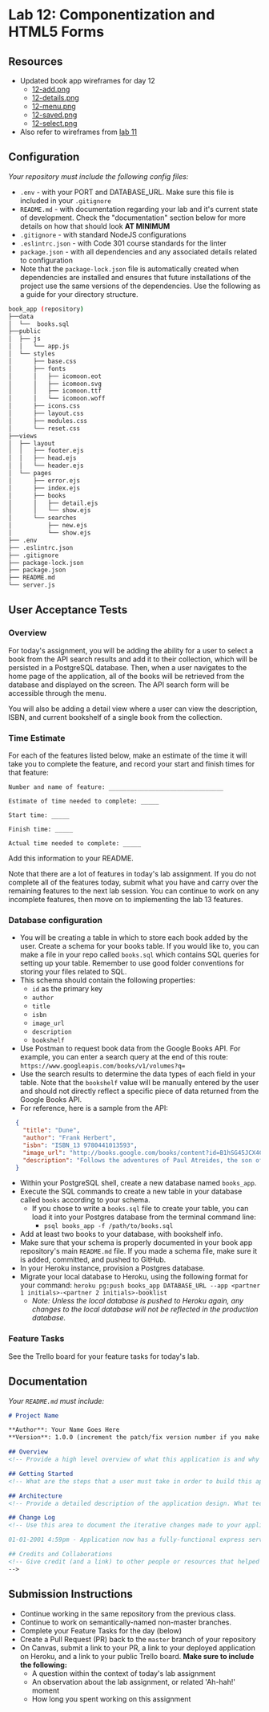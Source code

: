 # Lab 12: Componentization and HTML5 Forms

## Resources

- Updated book app wireframes for day 12
  - [12-add.png](../../class-11/wireframes/12-add.png)  
  - [12-details.png](../../class-11/wireframes/12-details.png)  
  - [12-menu.png](../../class-11/wireframes/12-menu.png)  
  - [12-saved.png](../../class-11/wireframes/12-saved.png)  
  - [12-select.png](../../class-11/wireframes/12-select.png)
- Also refer to wireframes from [lab 11](../../class-11/lab)

## Configuration

_Your repository must include the following config files:_

- `.env` - with your PORT and DATABASE_URL. Make sure this file is included in your `.gitignore`
- `README.md` - with documentation regarding your lab and it's current state of development. Check the "documentation" section below for more details on how that should look **AT MINIMUM**
- `.gitignore` - with standard NodeJS configurations
- `.eslintrc.json` - with Code 301 course standards for the linter
- `package.json` - with all dependencies and any associated details related to configuration
- Note that the `package-lock.json` file is automatically created when dependencies are installed and ensures that future installations of the project use the same versions of the dependencies.
Use the following as a guide for your directory structure.

```sh
book_app (repository)
├──data
│  └──  books.sql
├──public
│  ├── js
│  │   └── app.js
│  └── styles
│      ├── base.css
│      ├── fonts
│      │   ├── icomoon.eot
│      │   ├── icomoon.svg
│      │   ├── icomoon.ttf
│      │   └── icomoon.woff
│      ├── icons.css
│      ├── layout.css
│      ├── modules.css
│      └── reset.css
├──views
│  ├── layout
│  │   ├── footer.ejs
│  │   ├── head.ejs
│  │   └── header.ejs
│  └── pages
│      ├── error.ejs
│      ├── index.ejs
│      ├── books
│      │   ├── detail.ejs
│      │   └── show.ejs
│      └── searches
│          ├── new.ejs
│          └── show.ejs
├── .env
├── .eslintrc.json
├── .gitignore
├── package-lock.json
├── package.json
├── README.md
└── server.js
```

## User Acceptance Tests

### Overview

For today's assignment, you will be adding the ability for a user to select a book from the API search results and add it to their collection, which will be persisted in a PostgreSQL database. Then, when a user navigates to the home page of the application, all of the books will be retrieved from the database and displayed on the screen. The API search form will be accessible through the menu.

You will also be adding a detail view where a user can view the description, ISBN, and current bookshelf of a single book from the collection.

### Time Estimate

For each of the features listed below, make an estimate of the time it will take you to complete the feature, and record your start and finish times for that feature:

```
Number and name of feature: ________________________________

Estimate of time needed to complete: _____

Start time: _____

Finish time: _____

Actual time needed to complete: _____
```

Add this information to your README.

Note that there are a lot of features in today's lab assignment. If you do not complete all of the features today, submit what you have and carry over the remaining features to the next lab session. You can continue to work on any incomplete features, then move on to implementing the lab 13 features.

### Database configuration

- You will be creating a table in which to store each book added by the user. Create a schema for your books table. If you would like to, you can make a file in your repo called `books.sql` which contains SQL queries for setting up your table. Remember to use good folder conventions for storing your files related to SQL. 
- This schema should contain the following properties:
  - `id` as the primary key
  - `author`
  - `title`
  - `isbn`
  - `image_url`
  - `description`
  - `bookshelf`
- Use Postman to request book data from the Google Books API. For example, you can enter a search query at the end of this route: `https://www.googleapis.com/books/v1/volumes?q=`
- Use the search results to determine the data types of each field in your table. Note that the `bookshelf` value will be manually entered by the user and should not directly reflect a specific piece of data returned from the Google Books API.
- For reference, here is a sample from the API:
```json
  {
    "title": "Dune",
    "author": "Frank Herbert",
    "isbn": "ISBN_13 9780441013593",
    "image_url": "http://books.google.com/books/content?id=B1hSG45JCX4C&printsec=frontcover&img=1&zoom=5&edge=curl&source=gbs_api",
    "description": "Follows the adventures of Paul Atreides, the son of a betrayed duke given up for dead on a treacherous desert planet and adopted by its fierce, nomadic people, who help him unravel his most unexpected destiny."
  }
```
- Within your PostgreSQL shell, create a new database named `books_app`.
- Execute the SQL commands to create a new table in your database called `books` according to your schema.
  - If you chose to write a `books.sql` file to create your table, you can load it into your Postgres database from the terminal command line:
    - `psql books_app -f /path/to/books.sql`
- Add at least two books to your database, with bookshelf info. 
- Make sure that your schema is properly documented in your book app repository's main `README.md` file. If you made a schema file, make sure it is added, committed, and pushed to GitHub.
- In your Heroku instance, provision a Postgres database.
- Migrate your local database to Heroku, using the following format for your command: `heroku pg:push books_app DATABASE_URL --app <partner 1 initials>-<partner 2 initials>-booklist`
  - _Note: Unless the local database is pushed to Heroku again, any changes to the local database will not be reflected in the production database._
  
### Feature Tasks

See the Trello board for your feature tasks for today's lab.

## Documentation

_Your `README.md` must include:_

```md
# Project Name

**Author**: Your Name Goes Here
**Version**: 1.0.0 (increment the patch/fix version number if you make more commits past your first submission)

## Overview
<!-- Provide a high level overview of what this application is and why you are building it, beyond the fact that it's an assignment for a Code 301 class. (i.e. What's your problem domain?) -->

## Getting Started
<!-- What are the steps that a user must take in order to build this app on their own machine and get it running? -->

## Architecture
<!-- Provide a detailed description of the application design. What technologies (languages, libraries, etc) you're using, and any other relevant design information. -->

## Change Log
<!-- Use this area to document the iterative changes made to your application as each feature is successfully implemented. Use time stamps. Here's an examples:

01-01-2001 4:59pm - Application now has a fully-functional express server, with GET and POST routes for the book resource.

## Credits and Collaborations
<!-- Give credit (and a link) to other people or resources that helped you build this application. -->
-->
```

## Submission Instructions

- Continue working in the same repository from the previous class.
- Continue to work on semantically-named non-master branches.
- Complete your Feature Tasks for the day (below)
- Create a Pull Request (PR) back to the `master` branch of your repository
- On Canvas, submit a link to your PR, a link to your deployed application on Heroku, and a link to your public Trello board. **Make sure to include the following:**
  - A question within the context of today's lab assignment
  - An observation about the lab assignment, or related 'Ah-hah!' moment
  - How long you spent working on this assignment
